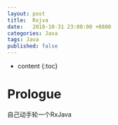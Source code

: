 ```yaml
---
layout: post
title:  Rxjva
date:   2018-10-31 23:00:00 +0800
categories: Java
tags: Java
published: false
---
```


* content
{:toc}

# Prologue

自己动手轮一个RxJava
